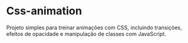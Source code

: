 # Css-animation
Projeto simples para treinar animações com CSS, incluindo transições, efeitos de opacidade e manipulação de classes com JavaScript.
